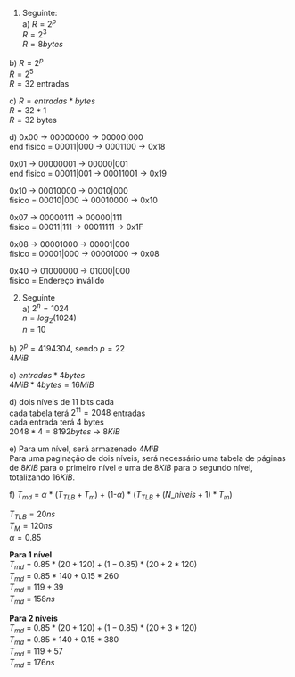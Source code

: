 1) Seguinte:\
  a) $R =2^p$\
    $R =2^3$\
    $R = 8bytes$

  b) $R = 2^p$\
    $R = 2^5$\
    $R = 32$ entradas

  c) $R = entradas * bytes$\
    $R = 32 * 1$\
    $R = 32$ bytes

  d) 0x00 -> 00000000 -> 00000|000\
    end fisico = 00011|000 -> 0001100 -> 0x18

  0x01 -> 00000001 -> 00000|001 \
  end fisico = 00011|001 -> 00011001 -> 0x19

  0x10 -> 00010000 -> 00010|000 \
  fisico = 00010|000 -> 00010000 -> 0x10

  0x07 -> 00000111 -> 00000|111 \
  fisico = 00011|111 -> 00011111 -> 0x1F

  0x08 -> 00001000 -> 00001|000 \
  fisico = 00001|000 -> 00001000 -> 0x08

  0x40 -> 01000000 -> 01000|000 \
  fisico = Endereço inválido

2) Seguinte\
  a) $2^n=1024$\
  $n=log_2(1024)$\
  $n=10$

  b) $2^p=4194304$, sendo $p=22$\
  $4MiB$

  c) $entradas * 4bytes$\
  $4MiB * 4bytes = 16MiB$

  d) dois níveis de 11 bits cada\
  cada tabela terá $2^{11} = 2048$ entradas\
  cada entrada terá 4 bytes\
  $2048 * 4 = 8192 bytes$ -> $8KiB$

  e) Para um nível, será armazenado $4MiB$\
  Para uma paginação de dois níveis, será necessário uma tabela de páginas de $8KiB$ para o primeiro nível e uma de $8KiB$ para o segundo nível, totalizando $16KiB$.

  f) $T_{md}$ = $\alpha$ * ($T_{TLB} + T_m$) + (1-$\alpha$) * ($T_{TLB} + (N\_niveis+1)*T_m$)

  $T_{TLB} = 20ns$\
  $T_M = 120ns$\
  $\alpha = 0.85$

  **Para 1 nível**\
  $T_{md}$ = $0.85 * (20 + 120) + (1-0.85) * (20 + 2*120)$\
  $T_{md}$ = $0.85 * 140 + 0.15 * 260$\
  $T_{md}$ = $119 + 39$\
  $T_{md}$ = $158ns$

  **Para 2 níveis**\
  $T_{md}$ = $0.85 * (20 + 120) + (1-0.85) * (20 + 3*120)$\
  $T_{md}$ = $0.85 * 140 + 0.15 * 380$\
  $T_{md}$ = $119 + 57$\
  $T_{md}$ = $176ns$
